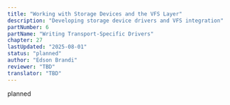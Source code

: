 ```yaml
---
title: "Working with Storage Devices and the VFS Layer"
description: "Developing storage device drivers and VFS integration"
partNumber: 6
partName: "Writing Transport-Specific Drivers"
chapter: 27
lastUpdated: "2025-08-01"
status: "planned"
author: "Edson Brandi"
reviewer: "TBD"
translator: "TBD"
---
```


planned
